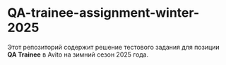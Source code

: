 # QA-trainee-assignment-winter-2025
Этот репозиторий содержит решение тестового задания для позиции **QA Trainee** в Avito на зимний сезон 2025 года.


